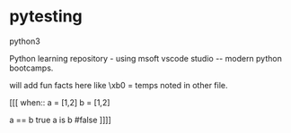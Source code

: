 # pytesting
python3


Python learning repository - using msoft vscode studio -- modern python bootcamps.

will add fun facts here like \xb0 = temps noted in other file. 


[[[ when:: 
a = [1,2]
b = [1,2]

a == b true
a is b #false
]]]]
